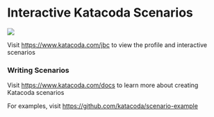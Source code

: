 # Interactive Katacoda Scenarios

[![](http://shields.katacoda.com/katacoda/jbc/count.svg)](https://www.katacoda.com/jbc "Get your profile on Katacoda.com")

Visit https://www.katacoda.com/jbc to view the profile and interactive scenarios

### Writing Scenarios
Visit https://www.katacoda.com/docs to learn more about creating Katacoda scenarios

For examples, visit https://github.com/katacoda/scenario-example
